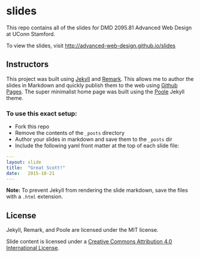 # slides

This repo contains all of the slides for DMD 2095.81 Advanced Web Design at UConn Stamford.

To view the slides, visit <http://advanced-web-design.github.io/slides>

## Instructors

This project was built using [Jekyll](http://jekyllrb.com/) and [Remark](https://github.com/gnab/remark). This allows me to author the slides in Markdown and quickly publish them to the web using [Github Pages](https://pages.github.com/). The super minimalist home page was built using the [Poole](http://getpoole.com/) Jekyll theme.

### To use this exact setup:

- Fork this repo
- Remove the contents of the `_posts` directory
- Author your slides in markdown and save them to the `_posts` dir
- Include the following yaml front matter at the top of each slide file:

```yaml
---
layout: slide
title:  "Great Scott!"
date:   2015-10-21
---
```

**Note:** To prevent Jekyll from rendering the slide markdown, save the files with a `.html` extension.

## License

Jekyll, Remark, and Poole are licensed under the MIT license.

Slide content is licensed under a [Creative Commons Attribution 4.0 International License](http://creativecommons.org/licenses/by/4.0/).


